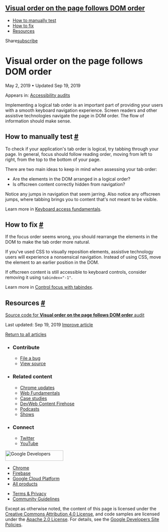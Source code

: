 ## <a href="#visual-order-on-the-page-follows-dom-order" class="w-toc__header--link">Visual order on the page follows DOM order</a>

- [How to manually test](#how-to-manually-test)
- [How to fix](#how-to-fix)
- [Resources](#resources)

Share<a href="/newsletter/" class="gc-analytics-event w-actions__fab w-actions__fab--subscribe"><span>subscribe</span></a>

# Visual order on the page follows DOM order

May 2, 2019 <span class="w-author__separator">•</span> Updated Sep 19, 2019

<span class="w-post-signpost__title">Appears in:</span> <a href="/lighthouse-accessibility" class="w-post-signpost__link">Accessibility audits</a>

Implementing a logical tab order is an important part of providing your users with a smooth keyboard navigation experience. Screen readers and other assistive technologies navigate the page in DOM order. The flow of information should make sense.

## How to manually test <a href="#how-to-manually-test" class="w-headline-link">#</a>

To check if your application's tab order is logical, try tabbing through your page. In general, focus should follow reading order, moving from left to right, from the top to the bottom of your page.

There are two main ideas to keep in mind when assessing your tab order:

- Are the elements in the DOM arranged in a logical order?
- Is offscreen content correctly hidden from navigation?

Notice any jumps in navigation that seem jarring. Also notice any offscreen jumps, where tabbing brings you to content that's not meant to be visible.

Learn more in [Keyboard access fundamentals](/keyboard-access).

## How to fix <a href="#how-to-fix" class="w-headline-link">#</a>

If the focus order seems wrong, you should rearrange the elements in the DOM to make the tab order more natural.

If you've used CSS to visually reposition elements, assistive technology users will experience a nonsensical navigation. Instead of using CSS, move the element to an earlier position in the DOM.

If offscreen content is still accessible to keyboard controls, consider removing it using `tabindex="-1"`.

Learn more in [Control focus with tabindex](/control-focus-with-tabindex).

## Resources <a href="#resources" class="w-headline-link">#</a>

[Source code for **Visual order on the page follows DOM order** audit](https://github.com/GoogleChrome/lighthouse/blob/ecd10efc8230f6f772e672cd4b05e8fbc8a3112d/lighthouse-core/audits/accessibility/manual/visual-order-follows-dom.js)

<span class="w-mr--sm">Last updated: Sep 19, 2019 </span>[Improve article](https://github.com/GoogleChrome/web.dev/blob/master/src/site/content/en/lighthouse-accessibility/visual-order-follows-dom/index.md)

<a href="/lighthouse-accessibility" class="gc-analytics-event w-article-navigation__link w-article-navigation__link--back w-article-navigation__link--single">Return to all articles</a>

- ### Contribute

  - <a href="https://github.com/GoogleChrome/web.dev/issues/new?assignees=&amp;labels=bug&amp;template=bug_report.md&amp;title=" class="w-footer__linkbox-link">File a bug</a>
  - <a href="https://github.com/googlechrome/web.dev" class="w-footer__linkbox-link">View source</a>

- ### Related content

  - <a href="https://blog.chromium.org/" class="w-footer__linkbox-link">Chrome updates</a>
  - <a href="https://developers.google.com/web/" class="w-footer__linkbox-link">Web Fundamentals</a>
  - <a href="https://developers.google.com/web/showcase/" class="w-footer__linkbox-link">Case studies</a>
  - <a href="https://devwebfeed.appspot.com/" class="w-footer__linkbox-link">DevWeb Content Firehose</a>
  - <a href="/podcasts/" class="w-footer__linkbox-link">Podcasts</a>
  - <a href="/shows/" class="w-footer__linkbox-link">Shows</a>

- ### Connect

  - <a href="https://www.twitter.com/ChromiumDev" class="w-footer__linkbox-link">Twitter</a>
  - <a href="https://www.youtube.com/user/ChromeDevelopers" class="w-footer__linkbox-link">YouTube</a>

<a href="https://developers.google.com/" class="w-footer__utility-logo-link"><img src="/images/lockup-color.png" alt="Google Developers" class="w-footer__utility-logo" width="185" height="33" /></a>

- <a href="https://developer.chrome.com/" class="w-footer__utility-link">Chrome</a>
- <a href="https://firebase.google.com/" class="w-footer__utility-link">Firebase</a>
- <a href="https://cloud.google.com/" class="w-footer__utility-link">Google Cloud Platform</a>
- <a href="https://developers.google.com/products" class="w-footer__utility-link">All products</a>

<!-- -->

- <a href="https://policies.google.com/" class="w-footer__utility-link">Terms &amp; Privacy</a>
- <a href="/community-guidelines/" class="w-footer__utility-link">Community Guidelines</a>

Except as otherwise noted, the content of this page is licensed under the [Creative Commons Attribution 4.0 License](https://creativecommons.org/licenses/by/4.0/), and code samples are licensed under the [Apache 2.0 License](https://www.apache.org/licenses/LICENSE-2.0). For details, see the [Google Developers Site Policies](https://developers.google.com/terms/site-policies).
